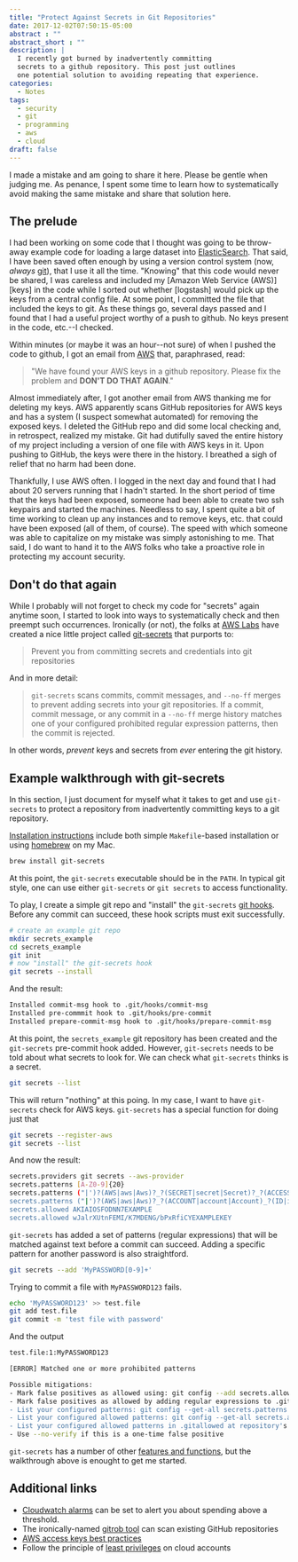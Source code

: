 ```yaml
---
title: "Protect Against Secrets in Git Repositories"
date: 2017-12-02T07:50:15-05:00
abstract : ""
abstract_short : ""
description: |
  I recently got burned by inadvertently committing
  secrets to a github repository. This post just outlines 
  one potential solution to avoiding repeating that experience.
categories:
  - Notes
tags:
  - security
  - git
  - programming
  - aws
  - cloud
draft: false
---
```



I made a mistake and am going to share it here. Please be gentle when
judging me. As penance, I spent some time to learn how to
systematically avoid making the same mistake and share that solution
here.

## The prelude

I had been working on some code that I thought was
going to be throw-away example code for loading a large dataset into
[ElasticSearch]. That said, I have been saved often enough by using a
version control system (now, *always* [git]), that I use it all the
time. "Knowing" that this code would never be shared, I was careless
and included my [Amazon Web Service (AWS)] [keys] in the code while I sorted out whether
[logstash] would pick up the keys from a central config file. At some
point, I committed the file that included the keys to git. As these
things go, several days passed and I found that I had a useful project
worthy of a push to github. No keys
present in the code, etc.--I checked. 

Within minutes (or maybe it was an hour--not sure) of when I pushed the code
to github, I got an email from [AWS] that, paraphrased, read:

> "We have
> found your AWS keys in a github repository. Please fix
> the problem and **DON'T DO THAT AGAIN**." 

Almost immediately after, I
got another email from AWS thanking me for deleting my keys. AWS
apparently scans GitHub repositories for AWS keys and has a system (I
suspect somewhat automated) for removing the exposed keys. I deleted
the GitHub repo and did some local checking and, in
retrospect, realized my mistake. Git had dutifully saved the entire
history of my project including a version of one file with AWS keys in
it. Upon pushing to GitHub, the keys were there in the history. I
breathed a sigh of relief that no harm had been done. 

Thankfully, I use AWS often. I logged in the next day and
found that I had about 20 servers running that I hadn't
started. In the short period of time that the keys had been exposed,
someone had been able to create two ssh keypairs and started the
machines. Needless to say, I spent quite a bit of time working to
clean up any instances and to remove keys, etc. that could have been
exposed (all of them, of course). The
speed with which someone was able to capitalize on my mistake was
simply astonishing to me. That said, I do want to hand it to the AWS
folks who take a proactive role in protecting my account security.

## Don't do that again

While I probably will not forget to check my code for "secrets" again
anytime soon, I started to look into ways to systematically check and
then preempt such occurrences. Ironically (or not), the folks at [AWS
Labs] have created a nice little project called [git-secrets] that
purports to:

> Prevent you from committing secrets and credentials into git repositories

And in more detail: 

> `git-secrets` scans commits, commit messages, and `--no-ff` merges
> to prevent adding secrets into your git repositories. If a commit,
> commit message, or any commit in a `--no-ff` merge history matches
> one of your configured prohibited regular expression patterns, then
> the commit is rejected. 

In other words, *prevent* keys and secrets from *ever* entering the git history.

## Example walkthrough with git-secrets

In this section, I just document for myself what it takes to get and
use `git-secrets` to protect a repository from inadvertently
committing keys to a git repository.

[Installation instructions] include both simple `Makefile`-based installation or using [homebrew] on my Mac. 

```sh
brew install git-secrets
```

At this point, the `git-secrets` executable should be in the
`PATH`. In typical git style, one can use either `git-secrets` or `git
secrets` to access functionality.

To play, I create a simple git repo and "install" the `git-secrets`
[git hooks]. Before any commit can succeed, these hook
scripts must exit successfully. 

```sh
# create an example git repo
mkdir secrets_example
cd secrets_example
git init
# now "install" the git-secrets hook
git secrets --install
```

And the result:

```sh
Installed commit-msg hook to .git/hooks/commit-msg
Installed pre-commmit hook to .git/hooks/pre-commit
Installed prepare-commit-msg hook to .git/hooks/prepare-commit-msg
```


At this point, the `secrets_example` git repository has been created
and the `git-secrets` pre-commit hook added. However, `git-secrets`
needs to be told about what secrets to look for. We can check what
`git-secrets` thinks is a secret.

```sh
git secrets --list
```

This will return "nothing" at this poing. In my case, I want to
have `git-secrets` check for AWS keys. `git-secrets` has a special
function for doing just that

```sh
git secrets --register-aws
git secrets --list
```

And now the result:

```sh
secrets.providers git secrets --aws-provider
secrets.patterns [A-Z0-9]{20}
secrets.patterns ("|')?(AWS|aws|Aws)?_?(SECRET|secret|Secret)?_?(ACCESS|access|Access)?_?(KEY|key|Key)("|')?\s*(:|=>|=)\s*("|')?[A-Za-z0-9/\+=]{40}("|')?
secrets.patterns ("|')?(AWS|aws|Aws)?_?(ACCOUNT|account|Account)_?(ID|id|Id)?("|')?\s*(:|=>|=)\s*("|')?[0-9]{4}\-?[0-9]{4}\-?[0-9]{4}("|')?
secrets.allowed AKIAIOSFODNN7EXAMPLE
secrets.allowed wJalrXUtnFEMI/K7MDENG/bPxRfiCYEXAMPLEKEY
```

`git-secrets` has added a set of patterns (regular expressions) that
will be matched against text before a commit can succeed. Adding a
specific pattern for another password is also straightford. 

```sh
git secrets --add 'MyPASSWORD[0-9]+'
```

Trying to commit a file with `MyPASSWORD123` fails.

```sh
echo 'MyPASSWORD123' >> test.file
git add test.file
git commit -m 'test file with password'
```
And the output 

```sh
test.file:1:MyPASSWORD123

[ERROR] Matched one or more prohibited patterns

Possible mitigations:
- Mark false positives as allowed using: git config --add secrets.allowed ...
- Mark false positives as allowed by adding regular expressions to .gitallowed at repository's root directory
- List your configured patterns: git config --get-all secrets.patterns
- List your configured allowed patterns: git config --get-all secrets.allowed
- List your configured allowed patterns in .gitallowed at repository's root directory
- Use --no-verify if this is a one-time false positive
```

`git-secrets` has a number of other [features and functions], but the
walkthrough above is enought to get me started.

## Additional links

- [Cloudwatch alarms] can be set to alert you about spending above a
  threshold.
- The ironically-named [gitrob tool] can scan existing GitHub repositories
- [AWS access keys best practices]
- Follow the principle of [least privileges] on cloud accounts

[ElasticSearch]: https://elastic.co/
[git]: https://git-scm.com/
[AWS Labs]: https://github.com/awslabs
[git-secrets]: https://github.com/awslabs/git-secrets
[homebrew]: https://brew.sh/
[AWS]: https://aws.amazon.com/
[Installation instructions]: https://github.com/awslabs/git-secrets#installing-git-secrets
[git hooks]: https://git-scm.com/book/gr/v2/Customizing-Git-Git-Hooks
[features and functions]: https://github.com/awslabs/git-secrets#options
[Cloudwatch alarms]: https://console.aws.amazon.com/cloudwatch/home
[gitrob tool]: https://github.com/michenriksen/gitrob
[AWS access keys best practices]: http://docs.aws.amazon.com/general/latest/gr/aws-access-keys-best-practices.html
[least privileges]: http://docs.aws.amazon.com/IAM/latest/UserGuide/best-practices.html#grant-least-privilege
